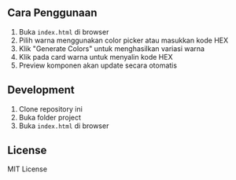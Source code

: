 
## Cara Penggunaan

1. Buka `index.html` di browser
2. Pilih warna menggunakan color picker atau masukkan kode HEX
3. Klik "Generate Colors" untuk menghasilkan variasi warna
4. Klik pada card warna untuk menyalin kode HEX
5. Preview komponen akan update secara otomatis

## Development

1. Clone repository ini
2. Buka folder project
3. Buka `index.html` di browser

## License

MIT License